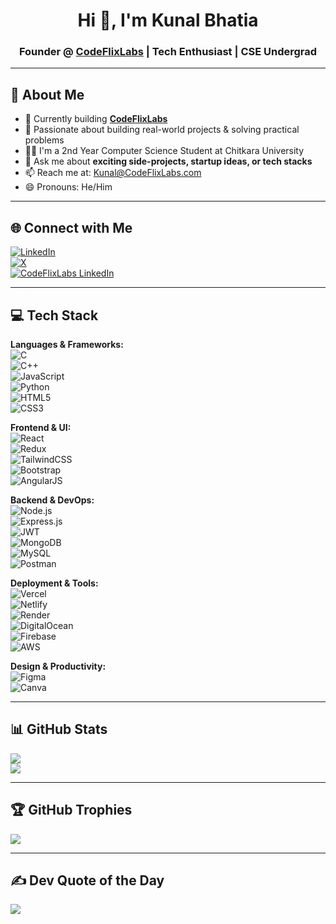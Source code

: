 <h1 align="center">Hi 👋, I'm Kunal Bhatia</h1>
<h3 align="center">Founder @ <a href="https://codeflixlabs.com" target="_blank">CodeFlixLabs</a> | Tech Enthusiast | CSE Undergrad</h3>

---

## 🚀 About Me

- 🧱 Currently building [**CodeFlixLabs**](https://codeflixlabs.com)
- 🔭 Passionate about building real-world projects & solving practical problems  
- 👨‍💻 I'm a 2nd Year Computer Science Student at Chitkara University  
- 💬 Ask me about **exciting side-projects, startup ideas, or tech stacks**
- 📫 Reach me at: [Kunal@CodeFlixLabs.com](mailto:Kunal@CodeFlixLabs.com)
- 😄 Pronouns: He/Him

---

## 🌐 Connect with Me

[![LinkedIn](https://img.shields.io/badge/LinkedIn-%230077B5.svg?style=for-the-badge&logo=linkedin&logoColor=white)](https://linkedin.com/in/kunalbhatia2601)  
[![X](https://img.shields.io/badge/X-black.svg?style=for-the-badge&logo=x&logoColor=white)](https://x.com/kunalbhatia2601)  
[![CodeFlixLabs LinkedIn](https://img.shields.io/badge/CodeFlixLabs-%230077B5.svg?style=for-the-badge&logo=linkedin&logoColor=white)](https://www.linkedin.com/company/codeflixlabs)

---

## 💻 Tech Stack

**Languages & Frameworks:**  
![C](https://img.shields.io/badge/C-00599C?style=for-the-badge&logo=c&logoColor=white)  
![C++](https://img.shields.io/badge/C++-00599C?style=for-the-badge&logo=c%2B%2B&logoColor=white)  
![JavaScript](https://img.shields.io/badge/JavaScript-323330?style=for-the-badge&logo=javascript&logoColor=F7DF1E)  
![Python](https://img.shields.io/badge/Python-3670A0?style=for-the-badge&logo=python&logoColor=ffdd54)  
![HTML5](https://img.shields.io/badge/HTML5-E34F26?style=for-the-badge&logo=html5&logoColor=white)  
![CSS3](https://img.shields.io/badge/CSS3-1572B6?style=for-the-badge&logo=css3&logoColor=white)

**Frontend & UI:**  
![React](https://img.shields.io/badge/React-20232a?style=for-the-badge&logo=react&logoColor=61DAFB)  
![Redux](https://img.shields.io/badge/Redux-593D88?style=for-the-badge&logo=redux&logoColor=white)  
![TailwindCSS](https://img.shields.io/badge/TailwindCSS-38B2AC?style=for-the-badge&logo=tailwind-css&logoColor=white)  
![Bootstrap](https://img.shields.io/badge/Bootstrap-8511FA?style=for-the-badge&logo=bootstrap&logoColor=white)  
![AngularJS](https://img.shields.io/badge/AngularJS-E23237?style=for-the-badge&logo=angularjs&logoColor=white)

**Backend & DevOps:**  
![Node.js](https://img.shields.io/badge/Node.js-6DA55F?style=for-the-badge&logo=node.js&logoColor=white)  
![Express.js](https://img.shields.io/badge/Express.js-404d59?style=for-the-badge&logo=express&logoColor=61DAFB)  
![JWT](https://img.shields.io/badge/JWT-black?style=for-the-badge&logo=JSON%20web%20tokens)  
![MongoDB](https://img.shields.io/badge/MongoDB-4EA94B?style=for-the-badge&logo=mongodb&logoColor=white)  
![MySQL](https://img.shields.io/badge/MySQL-00000f?style=for-the-badge&logo=mysql&logoColor=white)  
![Postman](https://img.shields.io/badge/Postman-FF6C37?style=for-the-badge&logo=postman&logoColor=white)

**Deployment & Tools:**  
![Vercel](https://img.shields.io/badge/Vercel-000000?style=for-the-badge&logo=vercel&logoColor=white)  
![Netlify](https://img.shields.io/badge/Netlify-00C7B7?style=for-the-badge&logo=netlify&logoColor=white)  
![Render](https://img.shields.io/badge/Render-46E3B7?style=for-the-badge&logo=render&logoColor=white)  
![DigitalOcean](https://img.shields.io/badge/DigitalOcean-0067FF?style=for-the-badge&logo=digitalocean&logoColor=white)  
![Firebase](https://img.shields.io/badge/Firebase-039BE5?style=for-the-badge&logo=firebase&logoColor=white)  
![AWS](https://img.shields.io/badge/AWS-FF9900?style=for-the-badge&logo=amazon-aws&logoColor=white)

**Design & Productivity:**  
![Figma](https://img.shields.io/badge/Figma-F24E1E?style=for-the-badge&logo=figma&logoColor=white)  
![Canva](https://img.shields.io/badge/Canva-00C4CC?style=for-the-badge&logo=canva&logoColor=white)

---

## 📊 GitHub Stats

![](https://github-readme-stats.vercel.app/api?username=kunalbhatia2601&theme=dark&hide_border=false&include_all_commits=true&count_private=true)<br>
![](https://github-readme-streak-stats.herokuapp.com/?user=kunalbhatia2601&theme=dark&hide_border=false)<br>

---

## 🏆 GitHub Trophies

![](https://github-profile-trophy.vercel.app/?username=kunalbhatia2601&theme=radical&no-frame=false&no-bg=true&margin-w=4)

---

## ✍️ Dev Quote of the Day

![](https://quotes-github-readme.vercel.app/api?type=horizontal&theme=radical)
